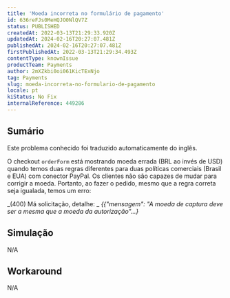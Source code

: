 ```yaml
---
title: 'Moeda incorreta no formulário de pagamento'
id: 636reFJs0MeHQJO0NlQV7Z
status: PUBLISHED
createdAt: 2022-03-13T21:29:33.920Z
updatedAt: 2024-02-16T20:27:07.481Z
publishedAt: 2024-02-16T20:27:07.481Z
firstPublishedAt: 2022-03-13T21:29:34.493Z
contentType: knownIssue
productTeam: Payments
author: 2mXZkbi0oi061KicTExNjo
tag: Payments
slug: moeda-incorreta-no-formulario-de-pagamento
locale: pt
kiStatus: No Fix
internalReference: 449286
---
```


## Sumário

<div class="alert alert-info">
  <p>Este problema conhecido foi traduzido automaticamente do inglês.</p>
</div>



O checkout `orderForm` está mostrando moeda errada (BRL ao invés de USD) quando temos duas regras diferentes para duas políticas comerciais (Brasil e EUA) com conector PayPal. Os clientes não são capazes de mudar para corrigir a moeda. Portanto, ao fazer o pedido, mesmo que a regra correta seja igualada, temos um erro:

_(400) Má solicitação, detalhe: _
_{{"mensagem": "A moeda de captura deve ser a mesma que a moeda da autorização"...}_



## Simulação



N/A



## Workaround



N/A

